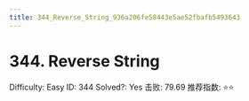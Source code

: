 ```yaml
---
title: 344_Reverse_String_936a206fe58443e5ae52fbafb5493643
---
```


# 344. Reverse String

Difficulty: Easy
ID: 344
Solved?: Yes
击败: 79.69
推荐指数: ⭐⭐
